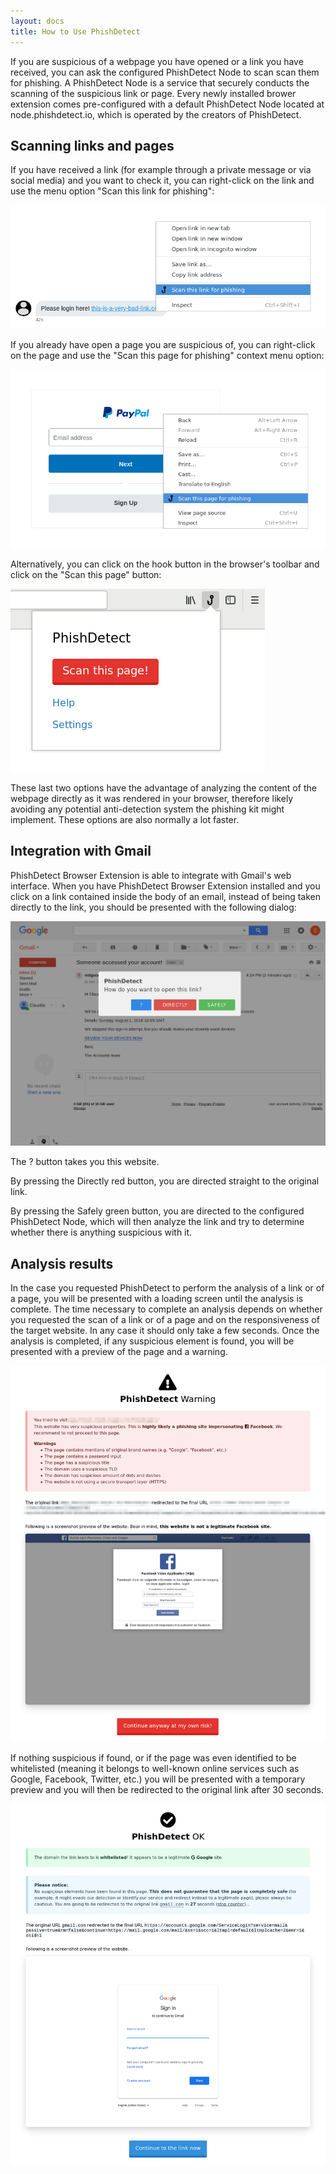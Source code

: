 ```yaml
---
layout: docs
title: How to Use PhishDetect
---
```


If you are suspicious of a webpage you have opened or a link you have received, you can ask the configured PhishDetect Node to scan scan them for phishing. A PhishDetect Node is a service that securely conducts the scanning of the suspicious link or page. Every newly installed brower extension comes pre-configured with a default PhishDetect Node located at node.phishdetect.io, which is operated by the creators of PhishDetect.

## Scanning links and pages

If you have received a link (for example through a private message or via social media) and you want to check it, you can right-click on the link and use the menu option "Scan this link for phishing":

![](scan_link.png)

If you already have open a page you are suspicious of, you can right-click on the page and use the "Scan this page for phishing" context menu option:

![](scan_page.png)

Alternatively, you can click on the hook button in the browser's toolbar and click on the "Scan this page" button:

![](popup.png)

These last two options have the advantage of analyzing the content of the webpage directly as it was rendered in your browser, therefore likely avoiding any potential anti-detection system the phishing kit might implement. These options are also normally a lot faster.

## Integration with Gmail

PhishDetect Browser Extension is able to integrate with Gmail's web interface. When you have PhishDetect Browser Extension installed and you click on a link contained inside the body of an email, instead of being taken directly to the link, you should be presented with the following dialog:

<img src="gmail.png" class="lg:w-3/5" />

The <span class="text-blue font-bold">?</span> button takes you this website.

By pressing the <span class="text-red font-bold">Directly</span> red button, you are directed straight to the original link.

By pressing the <span class="text-green font-bold">Safely</span> green button, you are directed to the configured PhishDetect Node, which will then analyze the link and try to determine whether there is anything suspicious with it.

## Analysis results

In the case you requested PhishDetect to perform the analysis of a link or of a page, you will be presented with a loading screen until the analysis is complete. The time necessary to complete an analysis depends on whether you requested the scan of a link or of a page and on the responsiveness of the target website. In any case it should only take a few seconds. Once the analysis is completed, if any suspicious element is found, you will be presented with a preview of the page and a warning.

<img src="warning.png" class="lg:w-3/5" />

If nothing suspicious if found, or if the page was even identified to be whitelisted (meaning it belongs to well-known online services such as Google, Facebook, Twitter, etc.) you will be presented with a temporary preview and you will then be redirected to the original link after 30 seconds.

<img src="redirect.png" class="lg:w-3/5" />
